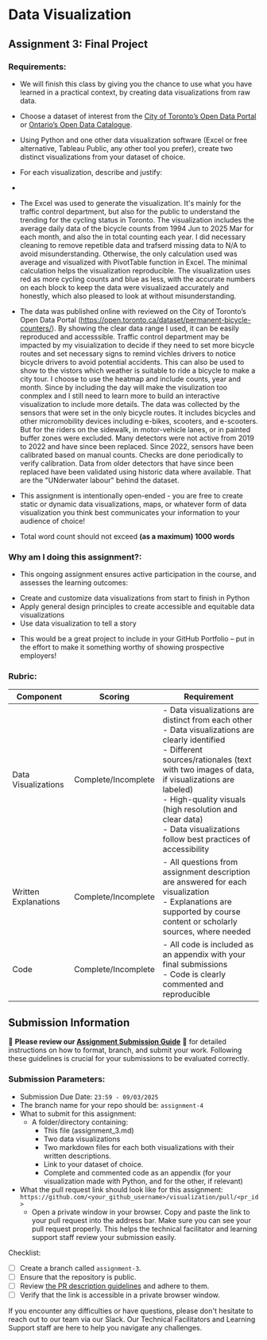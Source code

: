 # Data Visualization

## Assignment 3: Final Project

### Requirements:
- We will finish this class by giving you the chance to use what you have learned in a practical context, by creating data visualizations from raw data. 
- Choose a dataset of interest from the [City of Toronto’s Open Data Portal](https://www.toronto.ca/city-government/data-research-maps/open-data/) or [Ontario’s Open Data Catalogue](https://data.ontario.ca/). 
- Using Python and one other data visualization software (Excel or free alternative, Tableau Public, any other tool you prefer), create two distinct visualizations from your dataset of choice.  
- For each visualization, describe and justify:
- 
- The Excel was used to generate the visualization. It's mainly for the traffic control department, but also for the public to understand the trending for the cycling status in Toronto. The visualization includes the average daily data of the bicycle counts from 1994 Jun to 2025 Mar for each month, and also the in total counting each year. I did necessary cleaning to remove repetible data and trafserd missing data to N/A to avoid misunderstanding. Otherwise, the only calculation used was average and visualized with PivotTable function in Excel. The minimal calculation helps the visualization reproducible. The visualization uses red as more cycling counts and blue as less, with the accurate numbers on each block to keep the data were visualizaed accurately and honestly, which also pleased to look at without misunderstanding.
- The data was published online with reviewed on the City of Toronto’s Open Data Portal (https://open.toronto.ca/dataset/permanent-bicycle-counters/). By showing the clear data range I used, it can be easily reproduced and accesssible. Traffic control department may be impacted by my visuialization to decide if they need to set more bicycle routes and set necessary signs to remind vichles drivers to notice bicycle drivers to avoid potential accidents. This can also be used to show to the vistors which weather is suitable to ride a bicycle to make a city tour.  I choose to use the heatmap and include counts, year and month. Since by including the day will make the visulization too conmplex and I still need to learn more to build an interactive visualization to include more details. The data was collected by the sensors that were set in the only bicycle routes. It includes bicycles and other micromobility devices including e-bikes, scooters, and e-scooters. But for the riders on the sidewalk, in motor-vehicle lanes, or in painted buffer zones were excluded. Many detectors were not active from 2019 to 2022 and have since been replaced. Since 2022, sensors have been calibrated based on manual counts. Checks are done periodically to verify calibration. Data from older detectors that have since been replaced have been validated using historic data where available. That are the "UNderwater labour" behind the dataset.


- This assignment is intentionally open-ended - you are free to create static or dynamic data visualizations, maps, or whatever form of data visualization you think best communicates your information to your audience of choice! 
- Total word count should not exceed **(as a maximum) 1000 words** 
 
### Why am I doing this assignment?:  
- This ongoing assignment ensures active participation in the course, and assesses the learning outcomes: 
* Create and customize data visualizations from start to finish in Python
* Apply general design principles to create accessible and equitable data visualizations
* Use data visualization to tell a story  
- This would be a great project to include in your GitHub Portfolio – put in the effort to make it something worthy of showing prospective employers!

### Rubric:

| Component         | Scoring  | Requirement                                                                 |
|-------------------|----------|-----------------------------------------------------------------------------|
| Data Visualizations | Complete/Incomplete | - Data visualizations are distinct from each other<br>- Data visualizations are clearly identified<br>- Different sources/rationales (text with two images of data, if visualizations are labeled)<br>- High-quality visuals (high resolution and clear data)<br>- Data visualizations follow best practices of accessibility |
| Written Explanations | Complete/Incomplete | - All questions from assignment description are answered for each visualization<br>- Explanations are supported by course content or scholarly sources, where needed |
| Code              | Complete/Incomplete | - All code is included as an appendix with your final submissions<br>- Code is clearly commented and reproducible |

## Submission Information

🚨 **Please review our [Assignment Submission Guide](https://github.com/UofT-DSI/onboarding/blob/main/onboarding_documents/submissions.md)** 🚨 for detailed instructions on how to format, branch, and submit your work. Following these guidelines is crucial for your submissions to be evaluated correctly.

### Submission Parameters:
* Submission Due Date: `23:59 - 09/03/2025`
* The branch name for your repo should be: `assignment-4`
* What to submit for this assignment:
    * A folder/directory containing:
        * This file (assignment_3.md)
        * Two data visualizations 
        * Two markdown files for each both visualizations with their written descriptions.
        * Link to your dataset of choice.
        * Complete and commented code as an appendix (for your visualization made with Python, and for the other, if relevant) 
* What the pull request link should look like for this assignment: `https://github.com/<your_github_username>/visualization/pull/<pr_id>`
    * Open a private window in your browser. Copy and paste the link to your pull request into the address bar. Make sure you can see your pull request properly. This helps the technical facilitator and learning support staff review your submission easily.

Checklist:
- [ ] Create a branch called `assignment-3`.
- [ ] Ensure that the repository is public.
- [ ] Review [the PR description guidelines](https://github.com/UofT-DSI/onboarding/blob/main/onboarding_documents/submissions.md#guidelines-for-pull-request-descriptions) and adhere to them.
- [ ] Verify that the link is accessible in a private browser window.

If you encounter any difficulties or have questions, please don't hesitate to reach out to our team via our Slack. Our Technical Facilitators and Learning Support staff are here to help you navigate any challenges.
